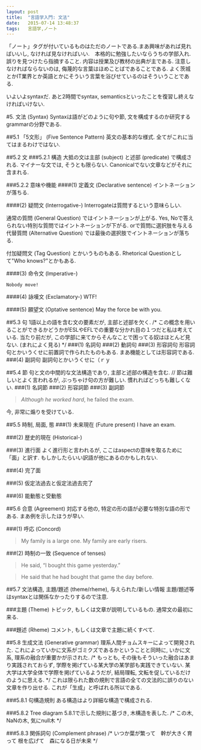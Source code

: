 ```yaml
---
layout: post
title:  "言語学入門: 文法"
date:   2015-07-14 13:48:37
tags:   言語学,ノート
---
```

「ノート」タグが付いているものはただのノートである.まあ興味があれば見ればいいし,
なければ見なければいい.　本格的に勉強したいならうちの学部入れ. 誤りを見つけたら指摘すること.
内容は授業及び教材の出典が主である. 注意しなければならないのは,
侮蔑的な言葉はほめことばであることである.
よく茨城とかIT業界とか英語とかにそういう言葉を浴びせているのはそういうことである.

いよいよsyntaxだ. あと2時間でsyntax, semanticsといったことを復習し終えなければいけない.

#5. 文法 (Syntax)
Syntaxは語がどのように句や節, 文を構成するのか研究するgrammarの分野である.

##5.1 「5文形」 (Five Sentence Pattern)
英文の基本的な様式. 全てがこれに当てはまるわけではない.

##5.2 文
###5.2.1 構造
大抵の文は主部 (subject) と述部 (predicate) で構成される.
マイナーな文では, そうとも限らない. Canonicalでない文章などがそれに含まれる.

###5.2.2 意味や機能
####(1) 定義文 (Declarative sentence)
イントネーションが落ちる.

####(2) 疑問文 (Interrogative-)
Interrogateは質問するという意味らしい.

通常の質問 (General Question) ではイントネーションが上がる.
Yes, Noで答えられない特別な質問ではイントネーションが下がる.
orで質問に選択肢を与える代替質問 (Alternative Question)
では最後の選択肢でイントネーションが落ちる.

付加疑問文 (Tag Question) とかいうものもある.
Rhetorical Questionとして"Who knows?"とかもある.

####(3) 命令文 (Imperative-)
```
Nobody move!
```

####(4) 詠嘆文 (Exclamatory-)
WTF!

####(5) 願望文 (Optative sentence)
May the force be with you.

##5.3 句
1語以上の語を含む文の要素だが, 主部と述部を欠く.
/* この概念を用いることができるかどうかがESLやEFLでの重要な分かれ目の１つだと私は考えている.
当たり前だが, この学部に来てからそんなことで困ってる奴はほとんど見ない. (まれによく見る) */
###(1) 名詞句
###(2) 動詞句
###(3) 形容詞句
形容詞句とかいうくせに前置詞で作られたものもある. まあ機能としては形容詞である.
###(4) 副詞句
副詞句とかいうくせに（ｒｙ

##5.4 節
句と文の中間的な文法構造であり, 主部と述部の構造を含む.
// 節は難しいとよく言われるが, ぶっちゃけ句の方が難しい. 慣れればどっちも難しくない.
###(1) 名詞節
###(2) 形容詞節
###(3) 副詞節
> _Although he worked hard_, he failed the exam.

今, 非常に煽りを受けている.

##5.5 時制, 局面, 態
###(1) 未来現在 (Future present)
I have an exam.

###(2) 歴史的現在 (Historical-)

###(3) 進行面
よく進行形と言われるが, ここはaspectの意味を取るために「面」と訳す.
もしかしたらいい訳語が他にあるのかもしれない.

###(4) 完了面

###(5) 仮定法過去と仮定法過去完了

###(6) 能動態と受動態

##5.6 合意 (Agreement)
対応する他の, 特定の形の語が必要な特別な語の形である. まあ例を示したほうが早い.

###(1) 呼応 (Concord)
> My family is a large one. My family are early risers.

###(2) 時制の一致 (Sequence of tenses)
> He said, “I bought this game yesterday.”

> He said that he had bought that game the day before.

##5.7 文法構造, 主題/題述 (theme/rheme), 与えられた/新しい情報
主題/題述等はsyntaxとは関係なかったりするので注意.

###主題 (Theme)
トピック, もしくは文章が説明しているもの. 通常文の最初に来る.

###題述 (Rheme)
コメント, もしくは文章で主題に続くすべて.

##5.8 生成文法 (Generative grammar)
理系人間チョムスキーによって開発された. これによっていかに文系がゴミクズであるかということと同時に,
いかに文系, 理系の融合が重要かが示された.
/* もっとも, その後もそういった融合はあまり実践されておらず,
学際を掲げている某大学の某学部も実践できていない. 某大学は大学全体で学際を掲げているようだが,
結局理転, 文転を促しているだけのように思える. */
これは限られた数の規則で言語の全ての文法的に誤りのない文章を作り出せる.
これが「生成」と呼ばれる所以である.

###5.8.1 句構造規則
ある構造はより詳細な構造で構成される.

###5.8.2 Tree diagram
5.8.1で示した規則に基づき, 木構造を表した. /* この木, NaNの木, 気にnull木 */

###5.8.3 関係詞句 (Complement phrase)
/* いつか葉が繁って　幹が大きく育って 根を広げて　森になる日が未来 */
